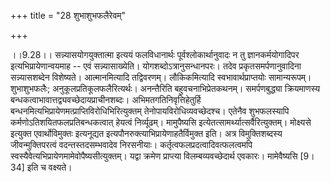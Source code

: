 +++
title = "28 शुभाशुभफलैरेवम्"

+++
  
  
।।9.28।। सन्न्यासयोगयुक्तात्मा इत्ययं फलविधानार्थः पूर्वश्लोकार्थानुवादः
न तु ज्ञानकर्मयोगादिपर इत्यभिप्रायेणान्वयमाह -- एवं सन्न्यासाख्येति।
योगशब्दोऽत्रानुसन्धानपरः। तदेव प्रकृतसमर्पणानुवादिना सन्न्यासशब्देन
विशेष्यते। आत्मानमित्यादि तद्विवरणम्। लौकिकमित्यादि स्वभावार्थप्राप्तयोः
सामान्यरूपम्। शुभाशुभफलैः; अनुकूलप्रतिकूलफलैरित्यर्थः। अनन्तैरिति
बहुवचनाभिप्रेतकथनम्। समर्पणबुद्ध्या क्रियमाणस्य
बन्धकत्वाभावात्तद्व्यवच्छेदायप्राचीनशब्दः। अभिमतगतिनिवृत्तिहेतुर्हि
बन्धनमित्यभिप्रायेणमत्प्राप्तिविरोधिभिरित्युक्तम्
तेनोपायविरोधिव्यवच्छेदश्च। एतेनैव शुभफलस्यापि
कर्मणोऽतिशयितफलप्रतिबन्धकत्वात् हेयत्वं निर्व्यूढम्। मामुपैष्यसि
इत्येतत्सामर्थ्यात्सर्वैरित्युक्तम्। मोक्ष्यसे इत्युक्त एवार्थोविमुक्तः
इत्यनूद्यत इत्यपौनरुक्त्याभिप्रायेणाहतैर्विमुक्त इति। अत्र
विमुक्तिशब्दस्य जीवन्मुक्तिपरत्वं वदन्तस्तदसम्भवादेव निरसनीयाः।
कर्तृत्वफलप्रदत्वादिवत्फलत्वमपि
स्वस्यैवेत्यभिप्रायेणमामेवोपैष्यसीत्युक्तम्। यद्वा क्रमेण प्राप्त्या
विलम्बव्यवच्छेदार्थ एवकारः। मामेवैष्यसि \[9।34\] इति च वक्ष्यते।  
  

